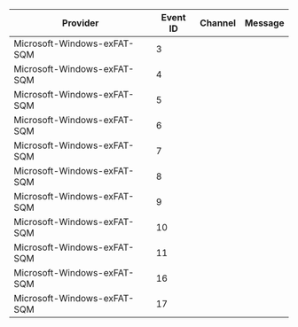 Provider                     |  Event ID  |  Channel  |  Message
-----------------------------|------------|-----------|---------
Microsoft-Windows-exFAT-SQM  |  3         |           |
Microsoft-Windows-exFAT-SQM  |  4         |           |
Microsoft-Windows-exFAT-SQM  |  5         |           |
Microsoft-Windows-exFAT-SQM  |  6         |           |
Microsoft-Windows-exFAT-SQM  |  7         |           |
Microsoft-Windows-exFAT-SQM  |  8         |           |
Microsoft-Windows-exFAT-SQM  |  9         |           |
Microsoft-Windows-exFAT-SQM  |  10        |           |
Microsoft-Windows-exFAT-SQM  |  11        |           |
Microsoft-Windows-exFAT-SQM  |  16        |           |
Microsoft-Windows-exFAT-SQM  |  17        |           |